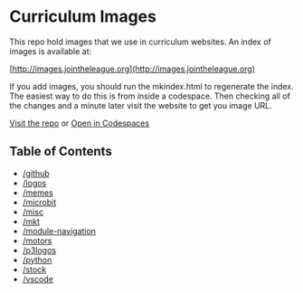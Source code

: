# Curriculum Images

This repo hold  images that we use in curriculum websites. An index of images is available at:

   [http://images.jointheleague.org](http://images.jointheleague.org)

If you add images, you should run the mkindex.html to regenerate the index. The easiest 
way to do this is from inside a codespace. Then checking all of the changes and a minute later
visit the website to get you image URL. 

[Visit the repo](https://github.com/league-curriculum/images) or <a href="https://codespaces.new/league-curriculum/images" target="_blank" >Open in Codespaces</a>

## Table of Contents 

<!-- start generated content -->

- [/github](/github/README.md)
- [/logos](/logos/README.md)
- [/memes](/memes/README.md)
- [/microbit](/microbit/README.md)
- [/misc](/misc/README.md)
- [/mkt](/mkt/README.md)
- [/module-navigation](/module-navigation/README.md)
- [/motors](/motors/README.md)
- [/p3logos](/p3logos/README.md)
- [/python](/python/README.md)
- [/stock](/stock/README.md)
- [/vscode](/vscode/README.md)
